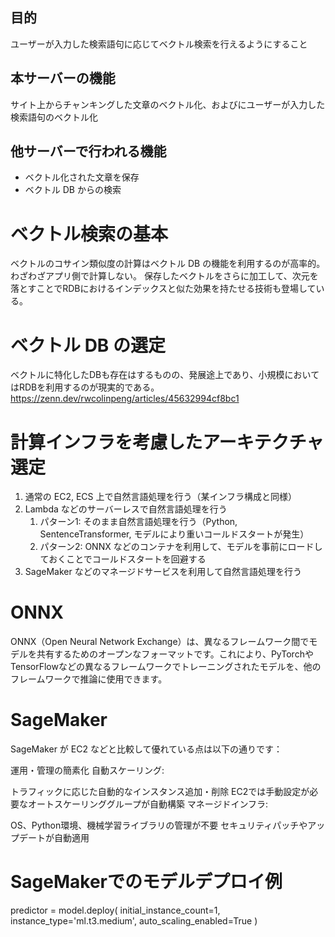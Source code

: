
## 目的

ユーザーが入力した検索語句に応じてベクトル検索を行えるようにすること

## 本サーバーの機能

サイト上からチャンキングした文章のベクトル化、およびにユーザーが入力した検索語句のベクトル化

## 他サーバーで行われる機能

- ベクトル化された文章を保存
- ベクトル DB からの検索

# ベクトル検索の基本

ベクトルのコサイン類似度の計算はベクトル DB の機能を利用するのが高率的。わざわざアプリ側で計算しない。
保存したベクトルをさらに加工して、次元を落とすことでRDBにおけるインデックスと似た効果を持たせる技術も登場している。

# ベクトル DB の選定

ベクトルに特化したDBも存在はするものの、発展途上であり、小規模においてはRDBを利用するのが現実的である。
<https://zenn.dev/rwcolinpeng/articles/45632994cf8bc1>

# 計算インフラを考慮したアーキテクチャ選定

1. 通常の EC2, ECS 上で自然言語処理を行う（某インフラ構成と同様）
2. Lambda などのサーバーレスで自然言語処理を行う
   1. パターン1: そのまま自然言語処理を行う（Python, SentenceTransformer, モデルにより重いコールドスタートが発生）
   2. パターン2: ONNX などのコンテナを利用して、モデルを事前にロードしておくことでコールドスタートを回避する
3. SageMaker などのマネージドサービスを利用して自然言語処理を行う

# ONNX

ONNX（Open Neural Network Exchange）は、異なるフレームワーク間でモデルを共有するためのオープンなフォーマットです。これにより、PyTorchやTensorFlowなどの異なるフレームワークでトレーニングされたモデルを、他のフレームワークで推論に使用できます。

# SageMaker

SageMaker が EC2 などと比較して優れている点は以下の通りです：

運用・管理の簡素化
自動スケーリング:

トラフィックに応じた自動的なインスタンス追加・削除
EC2では手動設定が必要なオートスケーリンググループが自動構築
マネージドインフラ:

OS、Python環境、機械学習ライブラリの管理が不要
セキュリティパッチやアップデートが自動適用

# SageMakerでのモデルデプロイ例

predictor = model.deploy(
    initial_instance_count=1,
    instance_type='ml.t3.medium',
    auto_scaling_enabled=True
)
